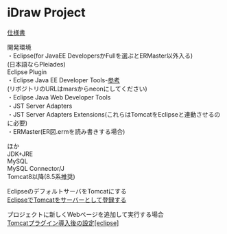 # iDraw Project

[仕様書](https://docs.google.com/presentation/d/10z9J4s9q-QpWVfJVc9DNMhFuE3JFcyLUVuA528oEWXc/edit#slide=id.g18fa9937b3_4_2)

開発環境  
・Eclipse(for JavaEE DevelopersかFullを選ぶとERMaster以外入る)  
(日本語ならPleiades)  
Eclipse Plugin  
・Eclipse Java EE Developer Tools-[参考](http://tm-b.hatenablog.com/entry/2015/10/08/Eclipse%E3%81%AE%E6%9C%80%E5%B0%8F%E6%A7%8B%E6%88%90%E3%81%A7java%E9%96%8B%E7%99%BA%E7%92%B0%E5%A2%83%E3%82%92%E4%BD%9C%E3%82%8B)  
(リポジトリのURLはmarsからneonにしてください)  
・Eclipse Java Web Developer Tools  
・JST Server Adapters  
・JST Server Adapters Extensions(これらはTomcatをEclipseと連動させるのに必要)  
・ERMaster(ER図.ermを読み書きする場合)  

ほか  
JDK+JRE  
MySQL  
MySQL Connector/J  
Tomcat8以降(8.5系推奨)  

EclipseのデフォルトサーバをTomcatにする  
[EclipseでTomcatをサーバーとして登録する](http://qiita.com/deonathg/items/6bae10ccfe69207a18fc)

プロジェクトに新しくWebページを追加して実行する場合  
[Tomcatプラグイン導入後の設定[eclipse]](http://qiita.com/ohmiyaofone/items/7de6f004c601d47861d7)